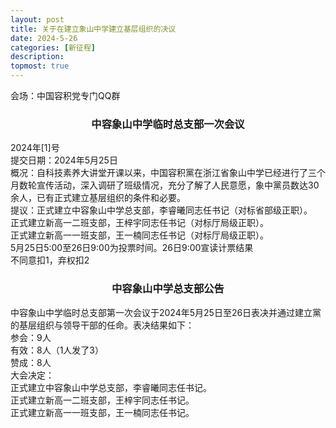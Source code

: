 ```yaml
---
layout: post
title: 关于在建立象山中学建立基层组织的决议
date: 2024-5-26
categories: [新征程]
description: 
topmost: true
---
```

会场：中国容积党专门QQ群

<h3><Center>中容象山中学临时总支部一次会议</Center></h3>

2024年[1]号
<br>
提交日期：2024年5月25日
<br>
概况：自科技素养大讲堂开课以来，中国容积黨在浙江省象山中学已经进行了三个月数轮宣传活动，深入调研了班级情况，充分了解了人民意愿，象中黨员数达30余人，已有正式建立基层组织的条件和必要。
<br>
提议：正式建立中容象山中学总支部，李睿曦同志任书记（对标省部级正职）。
<br>
正式建立新高一二班支部，王梓宇同志任书记（对标厅局级正职）。
<br>
正式建立新高一一班支部，王一楠同志任书记（对标厅局级正职）。
<br>
5月25日5:00至26日9:00为投票时间。26日9:00宣读计票结果
<br>
不同意扣1，弃权扣2


<h3><Center>中容象山中学总支部公告</Center></h3>

中容象山中学临时总支部第一次会议于2024年5月25日至26日表决并通过建立黨的基层组织与领导干部的任命。表决结果如下：
<br>
参会：9人
<br>
有效：8人（1人发了3）
<br>
赞成：8人
<br>
大会决定：
<br>
正式建立中容象山中学总支部，李睿曦同志任书记。
<br>
正式建立新高一二班支部，王梓宇同志任书记。
<br>
正式建立新高一一班支部，王一楠同志任书记。

